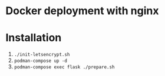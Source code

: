 # Docker deployment with nginx

# Installation
1. `./init-letsencrypt.sh`
2. `podman-compose up -d`
3. `podman-compose exec flask ./prepare.sh`
